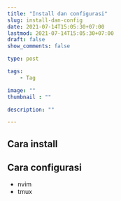 ```yaml
---
title: "Install dan configurasi"
slug: install-dan-config
date: 2021-07-14T15:05:30+07:00
lastmod: 2021-07-14T15:05:30+07:00
draft: false
show_comments: false

type: post

tags:
    - Tag

image: ""
thumbnail : ""

description: ""

---
```

## Cara install
## Cara configurasi
- nvim
- tmux
